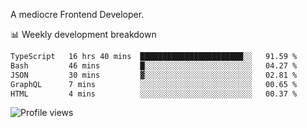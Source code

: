 A mediocre Frontend Developer.

📊 Weekly development breakdown
<!--START_SECTION:waka-->

```txt
TypeScript   16 hrs 40 mins  ███████████████████████░░   91.59 %
Bash         46 mins         █░░░░░░░░░░░░░░░░░░░░░░░░   04.27 %
JSON         30 mins         ▓░░░░░░░░░░░░░░░░░░░░░░░░   02.81 %
GraphQL      7 mins          ░░░░░░░░░░░░░░░░░░░░░░░░░   00.65 %
HTML         4 mins          ░░░░░░░░░░░░░░░░░░░░░░░░░   00.37 %
```

<!--END_SECTION:waka-->

<img src="https://gpvc.arturio.dev/iqbalfasri" alt="Profile views"/>
